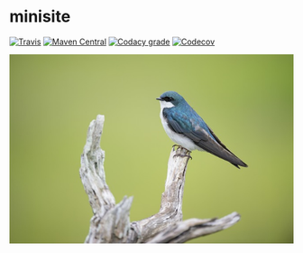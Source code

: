 minisite
===

[![Travis](https://img.shields.io/travis/io7m/minisite.png?style=flat-square)](https://travis-ci.org/io7m/minisite)
[![Maven Central](https://img.shields.io/maven-central/v/com.io7m.minisite/com.io7m.minisite.png?style=flat-square)](http://search.maven.org/#search%7Cga%7C1%7Cg%3A%22com.io7m.minisite%22)
[![Codacy grade](https://img.shields.io/codacy/grade/69399f7fc5124416a474e7f0635318b9.png?style=flat-square)](https://www.codacy.com/app/github_79/minisite)
[![Codecov](https://img.shields.io/codecov/c/github/io7m/minisite.png?style=flat-square)](https://codecov.io/gh/io7m/minisite)

![minisite](./src/site/resources/minisite.jpg?raw=true)
